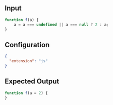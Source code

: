 
## Input
```javascript input
function f(a) {
    a = a === undefined || a === null ? 2 : a;
}
```

## Configuration
```json configuration
{
  "extension": "js"
}
```

## Expected Output
```javascript expected output
function f(a = 2) {
}
```
